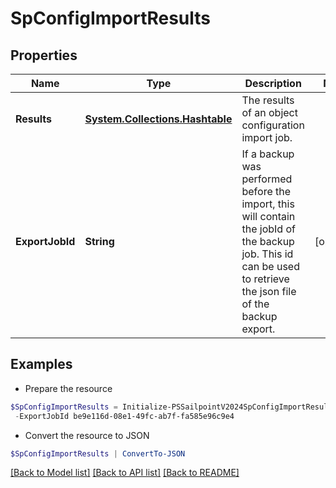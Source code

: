 # SpConfigImportResults
## Properties

Name | Type | Description | Notes
------------ | ------------- | ------------- | -------------
**Results** | [**System.Collections.Hashtable**](ObjectImportResult1.md) | The results of an object configuration import job. | 
**ExportJobId** | **String** | If a backup was performed before the import, this will contain the jobId of the backup job. This id can be used to retrieve the json file of the backup export. | [optional] 

## Examples

- Prepare the resource
```powershell
$SpConfigImportResults = Initialize-PSSailpointV2024SpConfigImportResults  -Results {results&#x3D;{TRIGGER_SUBSCRIPTION&#x3D;{infos&#x3D;[{key&#x3D;IMPORT_PREVIEW, text&#x3D;Object to be imported: [c953134c-2224-42f2-a84e-fa5cbb395904, Test 2], detail&#x3D;null}, {key&#x3D;IMPORT_PREVIEW, text&#x3D;Object to be imported: [be9e116d-08e1-49fc-ab7f-fa585e96c9e4, Test 1], detail&#x3D;null}], warnings&#x3D;[], errors&#x3D;[], importedObjects&#x3D;[]}}} `
 -ExportJobId be9e116d-08e1-49fc-ab7f-fa585e96c9e4
```

- Convert the resource to JSON
```powershell
$SpConfigImportResults | ConvertTo-JSON
```

[[Back to Model list]](../README.md#documentation-for-models) [[Back to API list]](../README.md#documentation-for-api-endpoints) [[Back to README]](../README.md)

